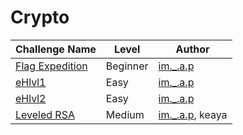 # Crypto

| Challenge Name           |  Level    | Author                                                  | 
|--------------------------|-----------|------------------------------------------------------| 
| [Flag Expedition  ](Flag_Expedition.md)| Beginner   |  [im._.a.p](https://twitter.com/im_a_p_)        | 
| [eHlvl1](eHlvl1.md)| Easy   | [im._.a.p](https://twitter.com/im_a_p_)    | 
| [eHlvl2](eHlvl2.md)   | Easy  |  [im._.a.p](https://twitter.com/im_a_p_)            |
| [Leveled RSA](Leveled_RSA.md) | Medium |  [im._.a.p](https://twitter.com/im_a_p_), keaya            |          
